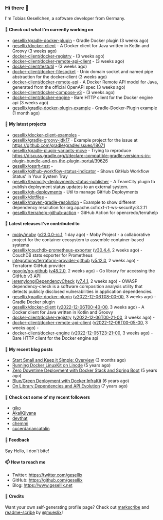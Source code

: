 ### Hi there 👋

I'm Tobias Gesellchen, a software developer from Germany.

#### 👷 Check out what I'm currently working on

- [gesellix/gradle-docker-plugin](https://github.com/gesellix/gradle-docker-plugin) - Gradle Docker plugin (3 weeks ago)
- [gesellix/docker-client](https://github.com/gesellix/docker-client) - A Docker client for Java written in Kotlin and Groovy (3 weeks ago)
- [docker-client/docker-registry](https://github.com/docker-client/docker-registry) -  (3 weeks ago)
- [docker-client/docker-remote-api-client](https://github.com/docker-client/docker-remote-api-client) -  (3 weeks ago)
- [docker-client/testutil](https://github.com/docker-client/testutil) -  (3 weeks ago)
- [docker-client/docker-filesocket](https://github.com/docker-client/docker-filesocket) - Unix domain socket and named pipe abstraction for the docker-client (3 weeks ago)
- [docker-client/docker-remote-api](https://github.com/docker-client/docker-remote-api) - A Docker Remote API model for Java, generated from the official OpenAPI spec (3 weeks ago)
- [docker-client/docker-compose-v3](https://github.com/docker-client/docker-compose-v3) -  (3 weeks ago)
- [docker-client/docker-engine](https://github.com/docker-client/docker-engine) - Bare HTTP client for the Docker engine api (3 weeks ago)
- [gesellix/gradle-docker-plugin-example](https://github.com/gesellix/gradle-docker-plugin-example) - Gradle-Docker-Plugin example (1 month ago)

#### 🌱 My latest projects

- [gesellix/docker-client-examples](https://github.com/gesellix/docker-client-examples) - 
- [gesellix/gradle-groovy-jdk17](https://github.com/gesellix/gradle-groovy-jdk17) - Example project for the issue at https://github.com/gradle/gradle/issues/18671
- [gesellix/gradle-plugin-variants-mcve](https://github.com/gesellix/gradle-plugin-variants-mcve) - Trying to reproduce https://discuss.gradle.org/t/declare-compatible-gradle-version-s-in-plugin-bundle-and-on-the-plugin-portal/39626
- [gesellix/ossrh-test](https://github.com/gesellix/ossrh-test) - 
- [gesellix/github-workflow-status-indicator](https://github.com/gesellix/github-workflow-status-indicator) - Shows GitHub Workflow Status&#39; in Your System Tray
- [gesellix/teamcity-deployments-status-publisher](https://github.com/gesellix/teamcity-deployments-status-publisher) - A TeamCity plugin to publish deployment status updates to an external system.
- [gesellix/gh-deployments](https://github.com/gesellix/gh-deployments) - Util to manage GitHub Deployments
- [gesellix/dotfiles](https://github.com/gesellix/dotfiles) - 
- [gesellix/maven-gradle-resolution](https://github.com/gesellix/maven-gradle-resolution) - Example to show different dependency resolution for org.apache.cxf:cxf-rt-ws-security:3.2.11
- [gesellix/terrahelp-github-action](https://github.com/gesellix/terrahelp-github-action) - GitHub Action for opencredo/terrahelp

#### 🔭 Latest releases I've contributed to

- [moby/moby](https://github.com/moby/moby) ([v23.0.0-rc.1](https://github.com/moby/moby/releases/tag/v23.0.0-rc.1), 1 day ago) - Moby Project - a collaborative project for the container ecosystem to assemble container-based systems
- [gesellix/couchdb-prometheus-exporter](https://github.com/gesellix/couchdb-prometheus-exporter) ([v30.4.4](https://github.com/gesellix/couchdb-prometheus-exporter/releases/tag/v30.4.4), 2 weeks ago) - CouchDB stats exporter for Prometheus
- [integrations/terraform-provider-github](https://github.com/integrations/terraform-provider-github) ([v5.12.0](https://github.com/integrations/terraform-provider-github/releases/tag/v5.12.0), 2 weeks ago) - Terraform GitHub provider
- [google/go-github](https://github.com/google/go-github) ([v48.2.0](https://github.com/google/go-github/releases/tag/v48.2.0), 2 weeks ago) - Go library for accessing the GitHub v3 API
- [jeremylong/DependencyCheck](https://github.com/jeremylong/DependencyCheck) ([v7.4.1](https://github.com/jeremylong/DependencyCheck/releases/tag/v7.4.1), 2 weeks ago) - OWASP dependency-check is a software composition analysis utility that detects publicly disclosed vulnerabilities in application dependencies.
- [gesellix/gradle-docker-plugin](https://github.com/gesellix/gradle-docker-plugin) ([v2022-12-06T08-00-00](https://github.com/gesellix/gradle-docker-plugin/releases/tag/v2022-12-06T08-00-00), 3 weeks ago) - Gradle Docker plugin
- [gesellix/docker-client](https://github.com/gesellix/docker-client) ([v2022-12-06T00-40-00](https://github.com/gesellix/docker-client/releases/tag/v2022-12-06T00-40-00), 3 weeks ago) - A Docker client for Java written in Kotlin and Groovy
- [docker-client/docker-registry](https://github.com/docker-client/docker-registry) ([v2022-12-06T00-21-00](https://github.com/docker-client/docker-registry/releases/tag/v2022-12-06T00-21-00), 3 weeks ago) - 
- [docker-client/docker-remote-api-client](https://github.com/docker-client/docker-remote-api-client) ([v2022-12-06T00-05-00](https://github.com/docker-client/docker-remote-api-client/releases/tag/v2022-12-06T00-05-00), 3 weeks ago) - 
- [docker-client/docker-engine](https://github.com/docker-client/docker-engine) ([v2022-12-05T23-21-00](https://github.com/docker-client/docker-engine/releases/tag/v2022-12-05T23-21-00), 3 weeks ago) - Bare HTTP client for the Docker engine api

#### 📜 My recent blog posts

- [Start Small and Keep it Simple: Overview](https://www.gesellix.net/post/start-small-keep-it-simple-overview/) (3 months ago)
- [Running Docker LinuxKit on Linode](https://www.gesellix.net/post/running-docker-linuxkit-on-linode/) (5 years ago)
- [Zero Downtime Deployment with Docker Stack and Spring Boot](https://www.gesellix.net/post/zero-downtime-deployment-with-docker-stack-and-spring-boot/) (5 years ago)
- [Blue/Green Deployment with Docker InfraKit](https://www.gesellix.net/post/blue-green-deployment-with-docker-infrakit/) (6 years ago)
- [On Library Dependencies and API Evolution](https://www.gesellix.net/post/choosing-a-library/) (7 years ago)



#### 👯 Check out some of my recent followers

- [giko](https://github.com/giko)
- [AkaliQiyana](https://github.com/AkaliQiyana)
- [devthat](https://github.com/devthat)
- [chemmi](https://github.com/chemmi)
- [cucerdariancatalin](https://github.com/cucerdariancatalin)

#### 💬 Feedback

Say Hello, I don't bite!

#### 📫 How to reach me

- Twitter: https://twitter.com/gesellix
- GitHub: https://github.com/gesellix
- Blog: https://www.gesellix.net

#### 🙇 Credits

Want your own self-generating profile page? Check out [markscribe](https://github.com/muesli/markscribe)
and [readme-scribe](https://github.com/muesli/readme-scribe) by [@mueslix](https://twitter.com/mueslix)!
